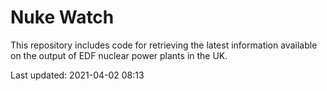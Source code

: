 # Nuke Watch

This repository includes code for retrieving the latest information available on the output of EDF nuclear power plants in the UK.

Last updated: 2021-04-02 08:13